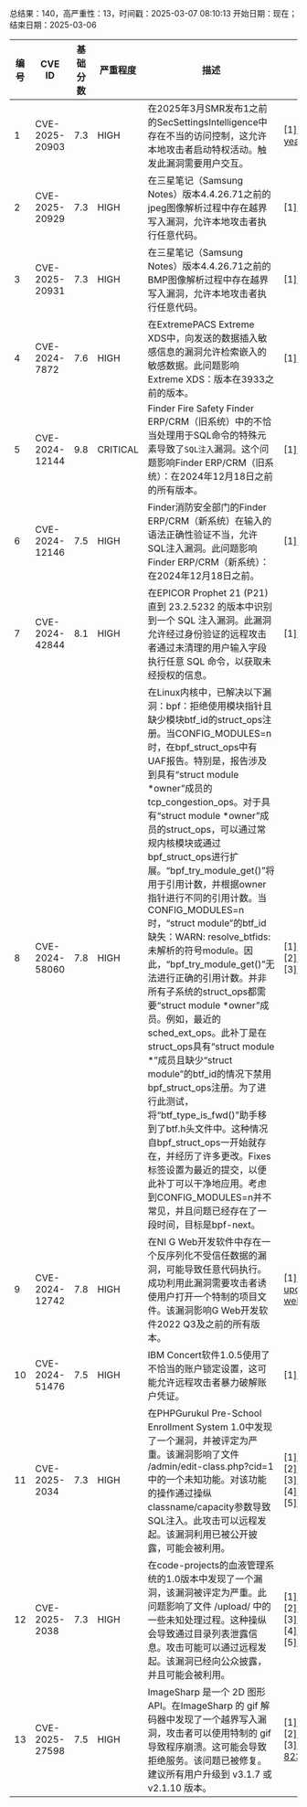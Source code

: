 总结果：140，高严重性：13，时间戳：2025-03-07 08:10:13
开始日期：现在；结束日期：2025-03-06

| 编号 | CVE ID | 基础分数 | 严重程度 | 描述 | 参考资料 |
|-----|--------|------------|----------|-------------|------------|
| 1 | CVE-2025-20903 | 7.3  | HIGH | 在2025年3月SMR发布1之前的SecSettingsIntelligence中存在不当的访问控制，这允许本地攻击者启动特权活动。触发此漏洞需要用户交互。 | [1]https://security.samsungmobile.com/securityUpdate.smsb?year=2025&month=03 |
| 2 | CVE-2025-20929 | 7.3  | HIGH | 在三星笔记（Samsung Notes）版本4.4.26.71之前的jpeg图像解析过程中存在越界写入漏洞，允许本地攻击者执行任意代码。 | [1]https://security.samsungmobile.com/serviceWeb.smsb?year=2025&month=03 |
| 3 | CVE-2025-20931 | 7.3  | HIGH | 在三星笔记（Samsung Notes）版本4.4.26.71之前的BMP图像解析过程中存在越界写入漏洞，允许本地攻击者执行任意代码。 | [1]https://security.samsungmobile.com/serviceWeb.smsb?year=2025&month=03 |
| 4 | CVE-2024-7872 | 7.6  | HIGH | 在ExtremePACS Extreme XDS中，向发送的数据插入敏感信息的漏洞允许检索嵌入的敏感数据。此问题影响Extreme XDS：版本在3933之前的版本。 | [1]https://www.usom.gov.tr/bildirim/tr-25-0057 |
| 5 | CVE-2024-12144 | 9.8  | CRITICAL | Finder Fire Safety Finder ERP/CRM（旧系统）中的不恰当处理用于SQL命令的特殊元素导致了`SQL注入`漏洞。这个问题影响Finder ERP/CRM（旧系统）：在2024年12月18日之前的所有版本。 | [1]https://www.usom.gov.tr/bildirim/tr-25-0060 |
| 6 | CVE-2024-12146 | 7.5  | HIGH | Finder消防安全部门的Finder ERP/CRM（新系统）在输入的语法正确性验证不当，允许SQL注入漏洞。此问题影响Finder ERP/CRM（新系统）：在2024年12月18日之前。 | [1]https://www.usom.gov.tr/bildirim/tr-25-0060 |
| 7 | CVE-2024-42844 | 8.1  | HIGH | 在EPICOR Prophet 21 (P21) 直到 23.2.5232 的版本中识别到一个 SQL 注入漏洞。此漏洞允许经过身份验证的远程攻击者通过未清理的用户输入字段执行任意 SQL 命令，以获取未经授权的信息。 | [1]https://gist.github.com/getHecked/dc4ae46526d181d3deb17092815b9bec |
| 8 | CVE-2024-58060 | 7.8  | HIGH | 在Linux内核中，已解决以下漏洞：bpf：拒绝使用模块指针且缺少模块btf_id的struct_ops注册。当CONFIG_MODULES=n时，在bpf_struct_ops中有UAF报告。特别是，报告涉及到具有“struct module *owner”成员的tcp_congestion_ops。对于具有“struct module *owner”成员的struct_ops，可以通过常规内核模块或通过bpf_struct_ops进行扩展。“bpf_try_module_get()”将用于引用计数，并根据owner指针进行不同的引用计数。当CONFIG_MODULES=n时，“struct module”的btf_id缺失：WARN: resolve_btfids: 未解析的符号module。因此，“bpf_try_module_get()”无法进行正确的引用计数。并非所有子系统的struct_ops都需要“struct module *owner”成员。例如，最近的sched_ext_ops。此补丁是在struct_ops具有“struct module *”成员且缺少“struct module”的btf_id的情况下禁用bpf_struct_ops注册。为了进行此测试，将“btf_type_is_fwd()”助手移到了btf.h头文件中。这种情况自bpf_struct_ops一开始就存在，并经历了许多更改。Fixes标签设置为最近的提交，以便此补丁可以干净地应用。考虑到CONFIG_MODULES=n并不常见，并且问题已经存在了一段时间，目标是bpf-next。 | [1]https://git.kernel.org/stable/c/2324fb4e92092837ee278fdd8d60c48ee1a619ce<br>[2]https://git.kernel.org/stable/c/96ea081ed52bf077cad6d00153b6fba68e510767<br>[3]https://git.kernel.org/stable/c/b777b14c2a4a4e2322daf8e8ffd42d2b88831b17 |
| 9 | CVE-2024-12742 | 7.8  | HIGH | 在NI G Web开发软件中存在一个反序列化不受信任数据的漏洞，可能导致任意代码执行。成功利用此漏洞需要攻击者诱使用户打开一个特制的项目文件。该漏洞影响G Web开发软件2022 Q3及之前的所有版本。 | [1]https://www.ni.com/en/support/security/available-critical-and-security-updates-for-ni-software/deserialization-of-untrusted-data-vulnerability-in-ni-g-web-deve.html |
| 10 | CVE-2024-51476 | 7.5  | HIGH | IBM Concert软件1.0.5使用了不恰当的账户锁定设置，这可能允许远程攻击者暴力破解账户凭证。 | [1]https://www.ibm.com/support/pages/node/7184961 |
| 11 | CVE-2025-2034 | 7.3  | HIGH | 在PHPGurukul Pre-School Enrollment System 1.0中发现了一个漏洞，并被评定为严重。该漏洞影响了文件 /admin/edit-class.php?cid=1 中的一个未知功能。对该功能的操作通过操纵classname/capacity参数导致SQL注入。此攻击可以远程发起。该漏洞利用已被公开披露，可能会被利用。 | [1]https://github.com/wangCCTV/cve/issues/2<br>[2]https://phpgurukul.com/<br>[3]https://vuldb.com/?ctiid.298777<br>[4]https://vuldb.com/?id.298777<br>[5]https://vuldb.com/?submit.512292 |
| 12 | CVE-2025-2038 | 7.3  | HIGH | 在code-projects的血液管理系统的1.0版本中发现了一个漏洞，该漏洞被评定为严重。此问题影响了文件 /upload/ 中的一些未知处理过程。这种操纵会导致通过目录列表泄露信息。攻击可能可以通过远程发起。该漏洞已经向公众披露，并且可能会被利用。 | [1]https://code-projects.org/<br>[2]https://github.com/intercpt/XSS1/blob/main/Directorylisting.md<br>[3]https://vuldb.com/?ctiid.298781<br>[4]https://vuldb.com/?id.298781<br>[5]https://vuldb.com/?submit.512558 |
| 13 | CVE-2025-27598 | 7.5  | HIGH | ImageSharp 是一个 2D 图形 API。在ImageSharp 的 gif 解码器中发现了一个越界写入漏洞，攻击者可以使用特制的 gif 导致程序崩溃。这可能会导致拒绝服务。该问题已被修复。建议所有用户升级到 v3.1.7 或 v2.1.10 版本。 | [1]https://github.com/SixLabors/ImageSharp/issues/2859<br>[2]https://github.com/SixLabors/ImageSharp/pull/2890<br>[3]https://github.com/SixLabors/ImageSharp/security/advisories/GHSA-2cmq-823j-5qj8 |